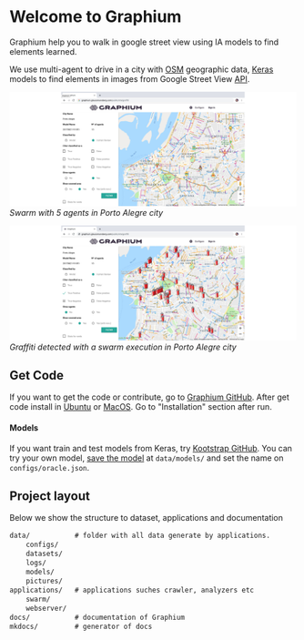 # Welcome to Graphium

Graphium help you to walk in google street view using IA models to find elements learned. 

We use multi-agent to drive in a city with [OSM](https://www.openstreetmap.org) geographic data, [Keras](https://keras.io/) models to find elements in images from Google Street View [API](https://developers.google.com/maps/documentation/streetview/intro).

![Screenshot](imgs/graphium_glaucomunsberg_com_agent.jpg)
*Swarm with 5 agents in Porto Alegre city*


![Screenshot](imgs/graphium_glaucomunsberg_com_graffiti.jpg)
*Graffiti detected with a swarm execution in Porto Alegre city*

## Get Code
    
If you want to get the code or contribute, go to [Graphium GitHub](https://github.com/glaucomunsberg/graphium). After get code install in [Ubuntu](about/installation/ubuntu_16.04.md) or [MacOS](about/installation/macosx_10.14.md). Go to "Installation" section after run.

#### Models
    
If you want train and test models from Keras, try [Kootstrap GitHub](https://github.com/glaucomunsberg/kootstrap). You can try your own model, [save the model](https://machinelearningmastery.com/save-load-keras-deep-learning-models/) at `data/models/` and set the name on `configs/oracle.json`.

## Project layout

Below we show the structure to dataset, applications and documentation

    data/           # folder with all data generate by applications.
        configs/
        datasets/
        logs/
        models/
        pictures/
    applications/   # applications suches crawler, analyzers etc
        swarm/
        webserver/
    docs/           # documentation of Graphium
    mkdocs/         # generator of docs
